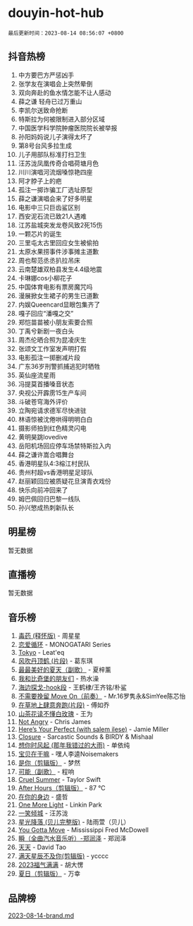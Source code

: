 # douyin-hot-hub

`最后更新时间：2023-08-14 08:56:07 +0800`

## 抖音热榜

1. 中方要巴方严惩凶手
1. 张学友在演唱会上突然晕倒
1. 双向奔赴的鱼水情怎能不让人感动
1. 薛之谦 轻舟已过万重山
1. 李凯尔送致命抢断
1. 特斯拉为何被限制进入部分区域
1. 中国医学科学院肿瘤医院院长被举报
1. 孙阳妈妈说儿子演得太坏了
1. 第8号台风多拉生成
1. 儿子用部队标准打扫卫生
1. 汪苏泷凤凰传奇合唱荷塘月色
1. 川川演唱河流烟嗓惊艳四座
1. 阿才脖子上的疤
1. 孤注一掷诈骗工厂选址原型
1. 薛之谦演唱会来了好多明星
1. 电影中三只巨齿鲨区别
1. 西安泥石流已致21人遇难
1. 江苏盐城突发龙卷风致2死15伤
1. 一颗芯片的诞生
1. 三里屯太古里回应女生被偷拍
1. 太原水果捞事件涉事摊主道歉
1. 周也帮范丞丞扒拉吊床
1. 云南楚雄双柏县发生4.4级地震
1. 卡琳娜cos小柳花子
1. 中国体育电影有票房魔咒吗
1. 漫展掀女生裙子的男生已道歉
1. 内娱Queencard显眼包集齐了
1. 嘎子回应“潘嘎之交”
1. 郑恺苗苗被小朋友索要合照
1. 丁禹兮新剧一夜白头
1. 周杰伦晒合照为昆凌庆生
1. 张颂文工作室发声明打假
1. 电影孤注一掷删减片段
1. 广东36岁刑警抓捕逃犯时牺牲
1. 英仙座流星雨
1. 冯提莫首播嗓音状态
1. 央视公开霹雳15生产车间
1. 斗破苍穹海外评价
1. 立陶宛请求德军尽快进驻
1. 林语惊被沈倦哄得明明白白
1. 摄影师拍到红色精灵闪电
1. 黄明昊跳lovedive
1. 岳阳机场回应停车场禁特斯拉入内
1. 薛之谦许嵩合唱舞台
1. 香港明星队4:3榕江村民队
1. 贵州村超vs香港明星足球队
1. 赵丽颖回应被质疑花旦演青衣戏份
1. 快乐向前冲回来了
1. 姆巴佩回归巴黎一线队
1. 孙兴慜成热刺新队长

## 明星榜

暂无数据

## 直播榜

暂无数据

## 音乐榜

1. [毒药 (释怀版)](https://sf3-cdn-tos.douyinstatic.com/obj/tos-cn-ve-2774/oYILMEAzspdZBIzy4frJNB8ZHPHWAhiwowd4Ad) - 周星星
1. [恋爱循环](https://sf3-cdn-tos.douyinstatic.com/obj/tos-cn-ve-2774/70a85ab2fc594510b47ea8fc36cd6d71) - MONOGATARI Series
1. [Tokyo](https://sf3-cdn-tos.douyinstatic.com/obj/tos-cn-ve-2774/5f21df8a314c4ab5912718c2182fe25f) - Leat'eq
1. [风吹丹顶鹤 (片段)](https://sf3-cdn-tos.douyinstatic.com/obj/tos-cn-ve-2774/oImDzeJM2hbnVCfbAag5NbDteaFzOGbY334A4I) - 葛东琪
1. [最最美好的夏天（副歌）](https://sf3-cdn-tos.douyinstatic.com/obj/tos-cn-ve-2774/o4FMghDLZkPIkCutdrsXlbTHcaZztBfeCp9AFS) - 夏梓薰
1. [我和比奇堡的朋友们](https://sf6-cdn-tos.douyinstatic.com/obj/tos-cn-ve-2774/f0505db981ea4a6d91453a15924a82aa) - 热水澡
1. [海边探戈-hook段](https://sf6-cdn-tos.douyinstatic.com/obj/tos-cn-ve-2774/o4bvQg5wnw7PkBDSgDbfCoY7l8rSCkBtsP4Zf5) - 王鹤棣/王齐铭/朴鲨
1. [不需要挽留 Move On（前奏）](https://sf3-cdn-tos.douyinstatic.com/obj/tos-cn-ve-2774/ooCBhgCCkF4nExzQL9WZSUbitfA8IsDkgQIYhe) - Mr.16罗隽永&SimYee陈芯怡
1. [在草地上肆意奔跑(片段)](https://sf3-cdn-tos.douyinstatic.com/obj/tos-cn-ve-2774/8831d494742f45dabdfa8adb8b817259) - 傅如乔
1. [山茶花读不懂白玫瑰](https://sf6-cdn-tos.douyinstatic.com/obj/tos-cn-ve-2774/osfn8B7DktrRHEPJgPCfDbw7QDQEkwC16BxZg9) - 王为
1. [Not Angry](https://sf3-cdn-tos.douyinstatic.com/obj/tos-cn-ve-2774/651f30a826dc43cbb6becf6b048f9541) - Chris James
1. [Here’s Your Perfect (with salem ilese)](https://sf6-cdn-tos.douyinstatic.com/obj/tos-cn-ve-2774/076b1576c6c546598f803fe53da388a7) - Jamie Miller
1. [Closure](https://sf3-cdn-tos.douyinstatic.com/obj/tos-cn-ve-2774/84f7422b29f94b78a5f3b0386275db35) - Sarcastic Sounds & BIRDY & Mishaal
1. [想你时风起 (那年我错过的大雨)](https://sf6-cdn-tos.douyinstatic.com/obj/tos-cn-ve-2774/ooR7G8ftDMzIgnxa0HbReM4CZ74qknQABLtHB1) - 单依纯
1. [宝贝在干嘛](https://sf6-cdn-tos.douyinstatic.com/obj/tos-cn-ve-2774/okW4hBCfJI5B2ZEgTCtikhMW7IafzNrBQIYkpJ) - 嘿人李逵Noisemakers
1. [是你（剪辑版）](https://sf3-cdn-tos.douyinstatic.com/obj/tos-cn-ve-2774/46019dae783c4c969944217fe1cfafc4) - 梦然
1. [可能（副歌）](https://sf3-cdn-tos.douyinstatic.com/obj/tos-cn-ve-2774/cde1731888894259b333569393c2fb51) - 程响
1. [Cruel Summer](https://sf3-cdn-tos.douyinstatic.com/obj/tos-cn-ve-2774/b35ad770e6d4495abefaa493fa46b555) - Taylor Swift
1. [After Hours（剪辑版）](https://sf3-cdn-tos.douyinstatic.com/obj/tos-cn-ve-2774/owgWztApWhImMFMpyEyQfAIyIusRBioqSgWk7T) - 87 ℃
1. [在你的身边](https://sf6-cdn-tos.douyinstatic.com/obj/tos-cn-ve-2774/9dce2ee6c9f84c17a6d68458730d7ae8) - 盛哲
1. [One More Light](https://sf3-cdn-tos.douyinstatic.com/obj/tos-cn-ve-2774/okIBCInhecoGOE5h6ZvqCBYtfXCIMQEbgkRKgD) - Linkin Park
1. [ 一笑倾城](https://sf3-cdn-tos.douyinstatic.com/obj/tos-cn-ve-2774/cb539248cc6e4add8fdc39683808c267) - 汪苏泷
1. [星光降落 (贝儿完整版)](https://sf6-cdn-tos.douyinstatic.com/obj/tos-cn-ve-2774/okwB9hAwyAtsFFkFBzAX1hOOfQuIoMNs0W2Mwr) - 陆雨萱（贝儿）
1. [You Gotta Move](https://sf3-cdn-tos.douyinstatic.com/obj/tos-cn-ve-2774/a2b672af67514106b25cdfd6f1a8aad2) - Mississippi Fred McDowell
1. [瞬（全曲汽水音乐听）-郑润泽](https://sf3-cdn-tos.douyinstatic.com/obj/tos-cn-ve-2774/o4Vb9eJZClCZTnRQYy0BRSeHGrDtrkrQgIBvQt) - 郑润泽
1. [天天](https://sf3-cdn-tos.douyinstatic.com/obj/tos-cn-ve-2774/6b075c4856e34a60a1ef022c4a80dec5) - David Tao
1. [满天星辰不及你(剪辑版)](https://sf3-cdn-tos.douyinstatic.com/obj/tos-cn-ve-2774/967cfdb40fa94d60af1ae47c8dc174f0) - ycccc
1. [2023福气满满](https://sf3-cdn-tos.douyinstatic.com/obj/tos-cn-ve-2774/ocebsi6kbCVkBMAcDJkqdZpBQMubYSQetK2gQn) - 胡大愣
1. [夏日（剪辑版）](https://sf6-cdn-tos.douyinstatic.com/obj/tos-cn-ve-2774/b2ca8dc688424728a4e78eb024bdddd8) - 万幸

## 品牌榜

[2023-08-14-brand.md](2023-08-14-brand.md)
